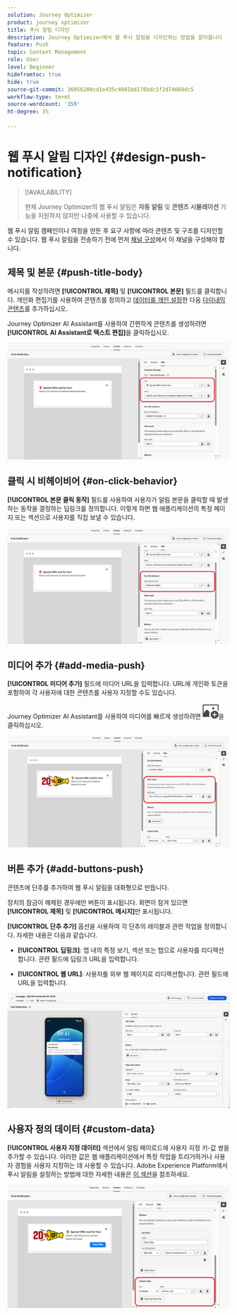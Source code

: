 ```yaml
---
solution: Journey Optimizer
product: journey optimizer
title: 푸시 알림 디자인
description: Journey Optimizer에서 웹 푸시 알림을 디자인하는 방법을 알아봅니다
feature: Push
topic: Content Management
role: User
level: Beginner
hidefromtoc: true
hide: true
source-git-commit: 36056208cd1e435c4801bd178bdc5f2d74068dc5
workflow-type: tm+mt
source-wordcount: '359'
ht-degree: 3%

---
```


# 웹 푸시 알림 디자인 {#design-push-notification}

>[!AVAILABILITY]
>
>현재 Journey Optimizer의 웹 푸시 알림은 **자동 알림** 및 **콘텐츠 시뮬레이션** 기능을 지원하지 않지만 나중에 사용할 수 있습니다.

웹 푸시 알림 캠페인이나 여정을 만든 후 요구 사항에 따라 콘텐츠 및 구조를 디자인할 수 있습니다. 웹 푸시 알림을 전송하기 전에 먼저 [채널 구성](push-configuration-web.md)에서 이 채널을 구성해야 합니다.

<!--
## Send a silent notification {#silent-notification}

A silent push notification (also called a background notification) is a hidden message sent to your web application without alerting the user.

To enable a silent notification, enable the **[!UICONTROL Silent Notification]** option. When this option is used, the notification is delivered directly to the application, and no alert, banner, or sound is shown to the user.

Use the **Custom Data** section to include additional information in the form of key-value pairs. 

![](assets/web-silent.png)
-->

## 제목 및 본문 {#push-title-body}

메시지를 작성하려면 **[!UICONTROL 제목]** 및 **[!UICONTROL 본문]** 필드를 클릭합니다. 개인화 편집기를 사용하여 콘텐츠를 정의하고 [데이터를 개인 설정](../personalization/personalize.md)한 다음 [다이내믹 콘텐츠](../personalization/get-started-dynamic-content.md)를 추가하십시오.

Journey Optimizer AI Assistant를 사용하여 간편하게 콘텐츠를 생성하려면 **[!UICONTROL AI Assistant로 텍스트 편집]**&#x200B;을 클릭하십시오.

![](assets/web-design-body.png)

## 클릭 시 비헤이비어 {#on-click-behavior}

**[!UICONTROL 본문 클릭 동작]** 필드를 사용하여 사용자가 알림 본문을 클릭할 때 발생하는 동작을 결정하는 딥링크를 정의합니다. 이렇게 하면 웹 애플리케이션의 특정 페이지 또는 섹션으로 사용자를 직접 보낼 수 있습니다.

![](assets/web-onclick.png)

## 미디어 추가 {#add-media-push}

**[!UICONTROL 미디어 추가]** 필드에 미디어 URL을 입력합니다. URL에 개인화 토큰을 포함하여 각 사용자에 대한 콘텐츠를 사용자 지정할 수도 있습니다.

Journey Optimizer AI Assistant를 사용하여 미디어를 빠르게 생성하려면 ![AI Assistant로 텍스트 편집](assets/do-not-localize/Smock_ImageAdd_18_N.svg)을 클릭하십시오.

![](assets/web-media.png)

## 버튼 추가 {#add-buttons-push}

콘텐츠에 단추를 추가하여 웹 푸시 알림을 대화형으로 만듭니다.

장치의 잠금이 해제된 경우에만 버튼이 표시됩니다. 화면이 잠겨 있으면 **[!UICONTROL 제목]** 및 **[!UICONTROL 메시지]**&#x200B;만 표시됩니다.

**[!UICONTROL 단추 추가]** 옵션을 사용하여 각 단추의 레이블과 관련 작업을 정의합니다. 자세한 내용은 다음과 같습니다.

* **[!UICONTROL 딥링크]**: 앱 내의 특정 보기, 섹션 또는 탭으로 사용자를 리디렉션합니다. 관련 필드에 딥링크 URL을 입력합니다.

* **[!UICONTROL 웹 URL]**: 사용자를 외부 웹 페이지로 리디렉션합니다. 관련 필드에 URL을 입력합니다.

![](assets/push_buttons.png)

## 사용자 정의 데이터 {#custom-data}

**[!UICONTROL 사용자 지정 데이터]** 섹션에서 알림 페이로드에 사용자 지정 키-값 쌍을 추가할 수 있습니다. 이러한 값은 웹 애플리케이션에서 특정 작업을 트리거하거나 사용자 경험을 사용자 지정하는 데 사용할 수 있습니다. Adobe Experience Platform에서 푸시 알림을 설정하는 방법에 대한 자세한 내용은 [이 섹션](push-gs.md)을 참조하세요.

![](assets/web-custom.png)

